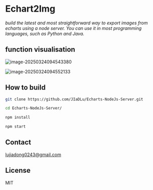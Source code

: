 # Echart2Img
*build the latest and most straightforward way to export images from echarts using a node server. You can use it in most programming languages, such as Python and Java.*

## function visualisation 

![image-20250324094543380](https://cdn.jsdelivr.net/gh/JIaDLu/BlogImg/img/202503240945444.png)

![image-20250324094552133](https://cdn.jsdelivr.net/gh/JIaDLu/BlogImg/img/202503240945187.png)

## How to build

```bash
git clone https://github.com/JIaDLu/Echarts-NodeJs-Server.git

cd Echarts-NodeJs-Server/

npm install

npm start
```



## Contact

lujiadong0243@gmail.com

## License

MIT

